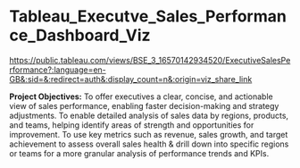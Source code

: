# Tableau_Executve_Sales_Performance_Dashboard_Viz
https://public.tableau.com/views/BSE_3_16570142934520/ExecutiveSalesPerformance?:language=en-GB&:sid=&:redirect=auth&:display_count=n&:origin=viz_share_link

**Project Objectives:**
To offer executives a clear, concise, and actionable view of sales performance, enabling faster decision-making and strategy adjustments.
To enable detailed analysis of sales data by regions, products, and teams, helping identify areas of strength and opportunities for improvement.
To use key metrics such as revenue, sales growth, and target achievement to assess overall sales health & drill down into specific regions or teams for a more granular analysis of performance trends and KPIs.
